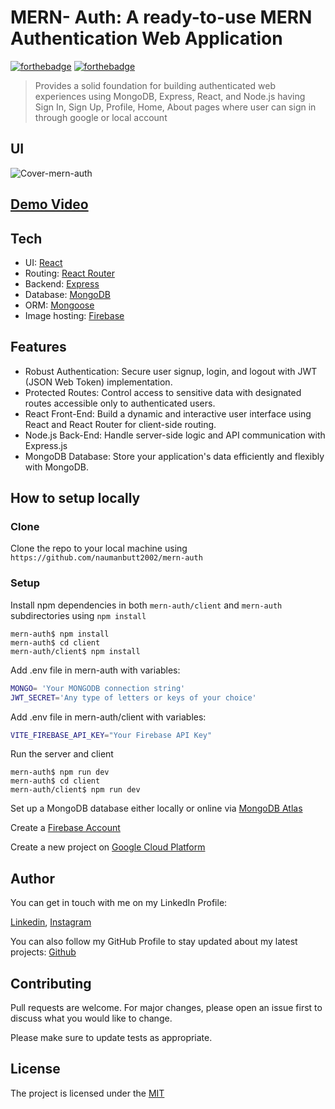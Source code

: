 # MERN- Auth: A ready-to-use MERN Authentication Web Application

[![forthebadge](https://svgshare.com/i/fcr.svg)](https://forthebadge.com) [![forthebadge](https://forthebadge.com/images/badges/built-with-love.svg)](https://forthebadge.com)

> Provides a solid foundation for building authenticated web experiences using MongoDB, Express, React, and Node.js having Sign In, Sign Up, Profile, Home, About pages where user can sign in through google or local account

## UI
![Cover-mern-auth](https://github.com/naumanbutt2002/mern-auth/assets/86490074/ee8b0f35-0a4e-4d97-b679-ae81107f898f)

## [Demo Video](https://www.youtube.com/watch?v=bSI8jMrHJGU)

## Tech

- UI: <a href="https://github.com/facebook/react">React</a>
- Routing: <a href="https://github.com/ReactTraining/react-router">React Router</a>
- Backend: <a href="https://github.com/expressjs/express">Express</a>
- Database: <a href="https://github.com/mongodb/mongo">MongoDB</a>
- ORM: <a href="https://github.com/Automattic/mongoose">Mongoose</a>
- Image hosting: <a href="https://firebase.google.com/">Firebase</a>

## Features
- Robust Authentication: Secure user signup, login, and logout with JWT (JSON Web Token) implementation.
- Protected Routes: Control access to sensitive data with designated routes accessible only to authenticated users.
- React Front-End: Build a dynamic and interactive user interface using React and React Router for client-side routing.
- Node.js Back-End: Handle server-side logic and API communication with Express.js
- MongoDB Database: Store your application's data efficiently and flexibly with MongoDB.

## How to setup locally

### Clone

Clone the repo to your local machine using `https://github.com/naumanbutt2002/mern-auth`

### Setup

Install npm dependencies in both `mern-auth/client` and `mern-auth` subdirectories using `npm install`

```shell
mern-auth$ npm install
mern-auth$ cd client
mern-auth/client$ npm install
```

Add .env file in mern-auth with variables:
```bash
MONGO= 'Your MONGODB connection string'
JWT_SECRET='Any type of letters or keys of your choice'
```
Add .env file in mern-auth/client with variables:
```bash
VITE_FIREBASE_API_KEY="Your Firebase API Key"
```
Run the server and client

```shell
mern-auth$ npm run dev
mern-auth$ cd client
mern-auth/client$ npm run dev
```
Set up a MongoDB database either locally or online via <a href='https://www.mongodb.com/cloud/atlas'>MongoDB Atlas</a>

Create a <a href="https://firebase.google.com/">Firebase Account</a>

Create a new project on <a href='https://console.cloud.google.com'>Google Cloud Platform</a>

## Author
You can get in touch with me on my LinkedIn Profile:

[Linkedin](https://www.linkedin.com/in/muhammad-nauman-3746b718a//), [Instagram](https://www.instagram.com/naumanbutt2002/)

You can also follow my GitHub Profile to stay updated about my latest projects: [Github](https://github.com/naumanbutt2002)


## Contributing

Pull requests are welcome. For major changes, please open an issue first
to discuss what you would like to change.

Please make sure to update tests as appropriate.


## License

The project is licensed under the [MIT](https://choosealicense.com/licenses/mit/)

